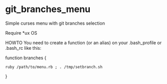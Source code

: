 git_branches_menu
=================

Simple curses menu with git branches selection

Require *ux OS

HOWTO
	You need to create a function (or an alias) on your .bash_profile or .bash_rc like this:

function branches {
	
	ruby /path/to/menu.rb ; . /tmp/setbranch.sh
	
}

